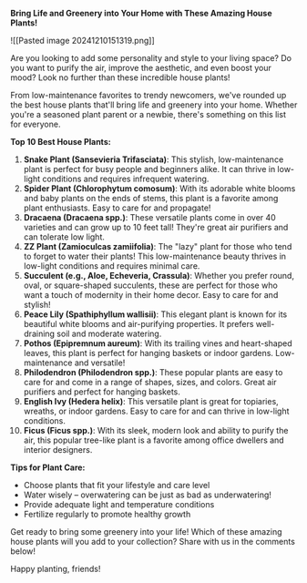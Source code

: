 **Bring Life and Greenery into Your Home with These Amazing House Plants!**

![[Pasted image 20241210151319.png]]

Are you looking to add some personality and style to your living space? Do you want to purify the air, improve the aesthetic, and even boost your mood? Look no further than these incredible house plants!

From low-maintenance favorites to trendy newcomers, we've rounded up the best house plants that'll bring life and greenery into your home. Whether you're a seasoned plant parent or a newbie, there's something on this list for everyone.

**Top 10 Best House Plants:**

1. **Snake Plant (Sansevieria Trifasciata)**: This stylish, low-maintenance plant is perfect for busy people and beginners alike. It can thrive in low-light conditions and requires infrequent watering.
2. **Spider Plant (Chlorophytum comosum)**: With its adorable white blooms and baby plants on the ends of stems, this plant is a favorite among plant enthusiasts. Easy to care for and propagate!
3. **Dracaena (Dracaena spp.)**: These versatile plants come in over 40 varieties and can grow up to 10 feet tall! They're great air purifiers and can tolerate low light.
4. **ZZ Plant (Zamioculcas zamiifolia)**: The "lazy" plant for those who tend to forget to water their plants! This low-maintenance beauty thrives in low-light conditions and requires minimal care.
5. **Succulent (e.g., Aloe, Echeveria, Crassula)**: Whether you prefer round, oval, or square-shaped succulents, these are perfect for those who want a touch of modernity in their home decor. Easy to care for and stylish!
6. **Peace Lily (Spathiphyllum wallisii)**: This elegant plant is known for its beautiful white blooms and air-purifying properties. It prefers well-draining soil and moderate watering.
7. **Pothos (Epipremnum aureum)**: With its trailing vines and heart-shaped leaves, this plant is perfect for hanging baskets or indoor gardens. Low-maintenance and versatile!
8. **Philodendron (Philodendron spp.)**: These popular plants are easy to care for and come in a range of shapes, sizes, and colors. Great air purifiers and perfect for hanging baskets.
9. **English Ivy (Hedera helix)**: This versatile plant is great for topiaries, wreaths, or indoor gardens. Easy to care for and can thrive in low-light conditions.
10. **Ficus (Ficus spp.)**: With its sleek, modern look and ability to purify the air, this popular tree-like plant is a favorite among office dwellers and interior designers.

**Tips for Plant Care:**

* Choose plants that fit your lifestyle and care level
* Water wisely – overwatering can be just as bad as underwatering!
* Provide adequate light and temperature conditions
* Fertilize regularly to promote healthy growth

Get ready to bring some greenery into your life! Which of these amazing house plants will you add to your collection? Share with us in the comments below!

Happy planting, friends!